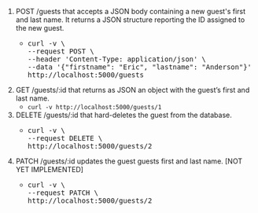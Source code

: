 1. POST /guests that accepts a JSON body containing a new guest's first and last name. It returns a JSON structure reporting the ID assigned to the new guest.<ul><li>
   <pre>curl -v \
   --request POST \
   --header 'Content-Type: application/json' \
   --data '{"firstname": "Eric", "lastname": "Anderson"}' \
   http://localhost:5000/guests</pre>
   </li></ul>
1. GET /guests/:id that returns as JSON an object with the guest’s first and last name.
   - `curl -v http://localhost:5000/guests/1`
1. DELETE /guests/:id that hard-deletes the guest from the database.<ul><li>
     <pre>curl -v \
   --request DELETE \
   http://localhost:5000/guests/2</pre></li></ul>
1. PATCH /guests/:id updates the guest guests first and last name. [NOT YET IMPLEMENTED]<ul><li>
    <pre>curl -v \
   --request PATCH \
   http://localhost:5000/guests/2</pre></li></ul>